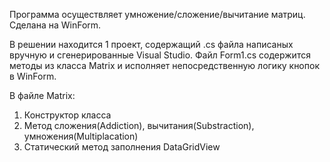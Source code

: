 Программа осуществляет умножение/сложение/вычитание матриц. Сделана на WinForm.

В решении находится 1 проект, содержащий .cs файла написаных вручную и сгенерированные Visual Studio. Файл Form1.cs содержится методы из класса Matrix и исполняет непосредственную логику кнопок в WinForm.

В файле Matrix:
1. Конструктор класса
2. Метод сложения(Addiction), вычитания(Substraction), умножения(Multiplacation)
3. Статический метод заполнения DataGridView 
